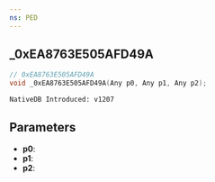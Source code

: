 ```yaml
---
ns: PED
---
```

## _0xEA8763E505AFD49A

```c
// 0xEA8763E505AFD49A
void _0xEA8763E505AFD49A(Any p0, Any p1, Any p2);
```

```
NativeDB Introduced: v1207
```

## Parameters
* **p0**:
* **p1**:
* **p2**:
